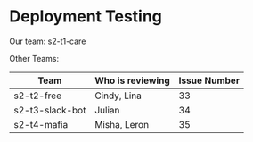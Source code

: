 # Deployment Testing

Our team: s2-t1-care

Other Teams:

| Team            | Who is reviewing | Issue Number |
| --------------- | ---------------- | ------------ |
| s2-t2-free      | Cindy, Lina      | 33           |
| s2-t3-slack-bot | Julian           | 34           |
| s2-t4-mafia     | Misha, Leron     | 35           |
